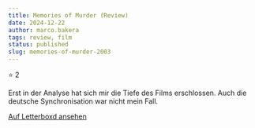 ```yaml
---
title: Memories of Murder (Review)
date: 2024-12-22
author: marco.bakera
tags: review, film
status: published
slug: memories-of-murder-2003
---
```


⭐ 2

Erst in der Analyse hat sich mir die Tiefe des Films erschlossen. Auch die deutsche Synchronisation war nicht mein Fall.

[Auf Letterboxd ansehen](https://boxd.it/87dF0T)

